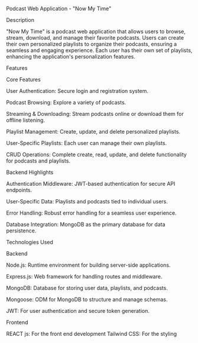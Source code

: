 Podcast Web Application - "Now My Time"

Description

"Now My Time" is a podcast web application that allows users to browse, stream, download, and manage their favorite podcasts. Users can create their own personalized playlists to organize their podcasts, ensuring a seamless and engaging experience. Each user has their own set of playlists, enhancing the application's personalization features.

Features

Core Features

User Authentication: Secure login and registration system.

Podcast Browsing: Explore a variety of podcasts.

Streaming & Downloading: Stream podcasts online or download them for offline listening.

Playlist Management: Create, update, and delete personalized playlists.

User-Specific Playlists: Each user can manage their own playlists.

CRUD Operations: Complete create, read, update, and delete functionality for podcasts and playlists.

Backend Highlights

Authentication Middleware: JWT-based authentication for secure API endpoints.

User-Specific Data: Playlists and podcasts tied to individual users.

Error Handling: Robust error handling for a seamless user experience.

Database Integration: MongoDB as the primary database for data persistence.

Technologies Used

Backend

Node.js: Runtime environment for building server-side applications.

Express.js: Web framework for handling routes and middleware.

MongoDB: Database for storing user data, playlists, and podcasts.

Mongoose: ODM for MongoDB to structure and manage schemas.

JWT: For user authentication and secure token generation.

Frontend

REACT js: For the front end development
Tailwind CSS: For the styling
